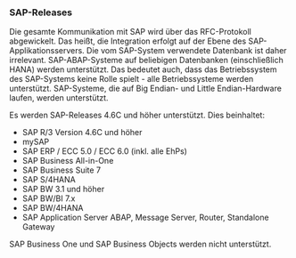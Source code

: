 ### SAP-Releases

Die gesamte Kommunikation mit SAP wird über das RFC-Protokoll abgewickelt. Das heißt, die Integration erfolgt auf der Ebene des SAP-Applikationsservers. 
Die vom SAP-System verwendete Datenbank ist daher irrelevant. SAP-ABAP-Systeme auf beliebigen Datenbanken (einschließlich HANA) werden unterstützt.
Das bedeutet auch, dass das Betriebssystem des SAP-Systems keine Rolle spielt - alle Betriebssysteme werden unterstützt.
SAP-Systeme, die auf Big Endian- und Little Endian-Hardware laufen, werden unterstützt.

Es werden SAP-Releases 4.6C und höher unterstützt.
Dies beinhaltet:
 	
* SAP R/3 Version 4.6C und höher
* mySAP
* SAP ERP / ECC 5.0 / ECC 6.0 (inkl. alle EhPs)
* SAP Business All-in-One
* SAP Business Suite 7
* SAP S/4HANA
* SAP BW 3.1 und höher
* SAP BW/BI 7.x
* SAP BW/4HANA
* SAP Application Server ABAP, Message Server, Router, Standalone Gateway

SAP Business One und SAP Business Objects werden nicht unterstützt.
